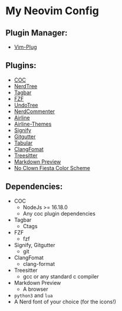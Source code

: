 # My Neovim Config

## Plugin Manager:
- [Vim-Plug](https://github.com/junegunn/vim-plug)

## Plugins:
- [COC](https://github.com/neoclide/coc.nvim)
- [NerdTree](https://github.com/preservim/nerdtree)
- [Tagbar](https://github.com/preservim/tagbar)
- [FZF](https://github.com/junegunn/fzf.vim)
- [UndoTree](https://github.com/mbbill/undotree)
- [NerdCommenter](https://github.com/preservim/nerdcommenter)
- [Airline](https://github.com/vim-airline/vim-airline)
- [Airline-Themes](https://github.com/vim-airline/vim-airline-themes)
- [Signify](https://github.com/mhinz/vim-signify)
- [Gitgutter](https://github.com/airblade/vim-gitgutter)
- [Tabular](https://github.com/godlygeek/tabular)
- [ClangFomat](https://github.com/rhysd/vim-clang-format)
- [Treesitter](https://github.com/nvim-treesitter/nvim-treesitter)
- [Markdown Preview](https://github.com/iamcco/markdown-preview.nvim)
- [No Clown Fiesta Color Scheme](https://github.com/aktersnurra/no-clown-fiesta.nvim)

## Dependencies:

- COC
    - NodeJs >= 16.18.0
    - Any coc plugin dependencies
- Tagbar
    - Ctags
- FZF
    - fzf
- Signify, Gitgutter
    - git
- ClangFomat
    - clang-format
- Treesitter
    - gcc or any standard c compiler
- Markdown Preview
    - A browser
- `python3` and `lua`
- A Nerd font of your choice (for the icons!)
